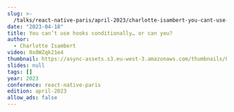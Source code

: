 ```yaml
---
slug: >-
  /talks/react-native-paris/april-2023/charlotte-isambert-you-cant-use-hooks-conditionally-or-can-you
date: "2023-04-18"
title: You can’t use hooks conditionally… or can you?
author:
  - Charlotte Isambert
video: 0x8WZqk21e4
thumbnail: https://async-assets.s3.eu-west-3.amazonaws.com/thumbnails/0x8WZqk21e4.jpg
slides: null
tags: []
year: 2023
conference: react-native-paris
edition: april-2023
allow_ads: false
---
```

